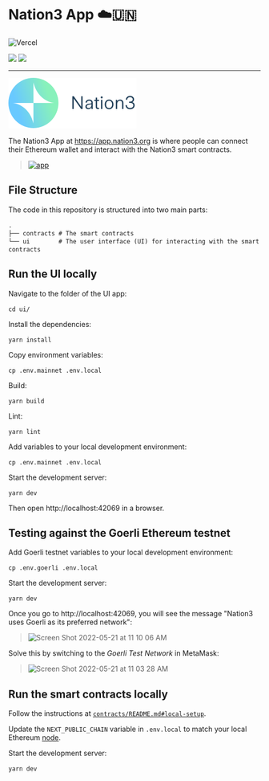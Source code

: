 # Nation3 App ☁️🇺🇳

![Vercel](https://vercelbadge.vercel.app/api/nation3/app)

<a href="https://github.com/nation3/app/graphs/contributors" alt="Contributors">
  <img src="https://img.shields.io/github/contributors/nation3/app" /></a>
<a href="https://github.com/nation3/app/pulse" alt="Activity">
  <img src="https://img.shields.io/github/commit-activity/m/nation3/app" /></a>

---

[![](/ui/public/logo.svg)](https://app.nation3.org)

The Nation3 App at https://app.nation3.org is where people can connect their Ethereum wallet and interact with the Nation3 smart contracts.

> [![app](https://user-images.githubusercontent.com/95955389/169034356-f1fdb540-d65b-4c1b-bd4d-21c76f7f8af3.png)](https://app.nation3.org)

## File Structure

The code in this repository is structured into two main parts:

```
.
├── contracts # The smart contracts
└── ui        # The user interface (UI) for interacting with the smart contracts
```

## Run the UI locally

Navigate to the folder of the UI app:
```
cd ui/
```

Install the dependencies:
```
yarn install
```

Copy environment variables:
```
cp .env.mainnet .env.local
```

Build:
```
yarn build
```

Lint:
```
yarn lint
```

Add variables to your local development environment:
```
cp .env.mainnet .env.local
```

Start the development server:
```
yarn dev
```

Then open http://localhost:42069 in a browser.

## Testing against the Goerli Ethereum testnet

Add Goerli testnet variables to your local development environment:
```
cp .env.goerli .env.local
```

Start the development server:
```
yarn dev
```

Once you go to http://localhost:42069, you will see the message "Nation3 uses Goerli as its preferred network":

> <img width="966" alt="Screen Shot 2022-05-21 at 11 10 06 AM" src="https://user-images.githubusercontent.com/95955389/169633157-50b239e4-9b4f-484d-a62e-8c3b6627dc29.png">

Solve this by switching to the _Goerli Test Network_ in MetaMask:

> <img width="328" alt="Screen Shot 2022-05-21 at 11 03 28 AM" src="https://user-images.githubusercontent.com/95955389/169633167-3570d17b-e7a9-4726-a377-e4a4ce455f5e.png">


## Run the smart contracts locally

Follow the instructions at [`contracts/README.md#local-setup`](https://github.com/nation3/app/blob/main/contracts/README.md#local-setup).

Update the `NEXT_PUBLIC_CHAIN` variable in `.env.local` to match your local Ethereum [node](https://github.com/nation3/app/blob/main/contracts/README.md#running-a-node).

Start the development server:
```
yarn dev
```
